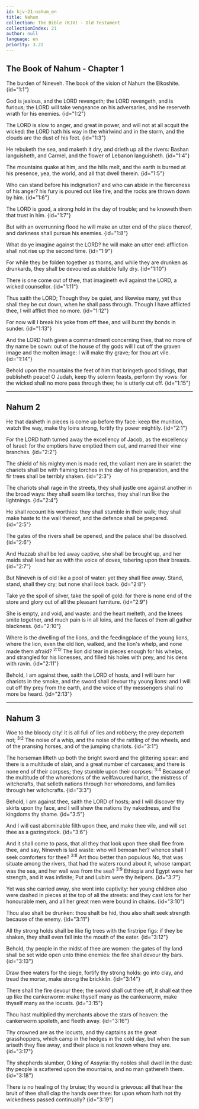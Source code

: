 ```yaml
---
id: kjv-21-nahum_en
title: Nahum
collection: The Bible (KJV) - Old Testament
collectionIndex: 21
author: null
language: en
priority: 3.21
---
```


## The Book of Nahum - Chapter 1

The burden of Nineveh. The book of the vision of Nahum the Elkoshite.  {id="1:1"}

God is jealous, and the LORD revengeth; the LORD revengeth, and is furious; the LORD will take vengeance on his adversaries, and he reserveth wrath for his enemies.  {id="1:2"}

The LORD is slow to anger, and great in power, and will not at all acquit the wicked: the LORD hath his way in the whirlwind and in the storm, and the clouds are the dust of his feet.  {id="1:3"}

He rebuketh the sea, and maketh it dry, and drieth up all the rivers: Bashan languisheth, and Carmel, and the flower of Lebanon languisheth.  {id="1:4"}

The mountains quake at him, and the hills melt, and the earth is burned at his presence, yea, the world, and all that dwell therein.  {id="1:5"}

Who can stand before his indignation? and who can abide in the fierceness of his anger? his fury is poured out like fire, and the rocks are thrown down by him.  {id="1:6"}

The LORD is good, a strong hold in the day of trouble; and he knoweth them that trust in him.  {id="1:7"}

But with an overrunning flood he will make an utter end of the place thereof, and darkness shall pursue his enemies.  {id="1:8"}

What do ye imagine against the LORD? he will make an utter end: affliction shall not rise up the second time.  {id="1:9"}

For while they be folden together as thorns, and while they are drunken as drunkards, they shall be devoured as stubble fully dry.  {id="1:10"}

There is one come out of thee, that imagineth evil against the LORD, a wicked counsellor.  {id="1:11"}

Thus saith the LORD; Though they be quiet, and likewise many, yet thus shall they be cut down, when he shall pass through. Though I have afflicted thee, I will afflict thee no more.  {id="1:12"}

For now will I break his yoke from off thee, and will burst thy bonds in sunder.  {id="1:13"}

And the LORD hath given a commandment concerning thee, that no more of thy name be sown: out of the house of thy gods will I cut off the graven image and the molten image: I will make thy grave; for thou art vile.  {id="1:14"}

Behold upon the mountains the feet of him that bringeth good tidings, that publisheth peace! O Judah, keep thy solemn feasts, perform thy vows: for the wicked shall no more pass through thee; he is utterly cut off.  {id="1:15"}

---

## Nahum 2

He that dasheth in pieces is come up before thy face: keep the munition, watch the way, make thy loins strong, fortify thy power mightily.  {id="2:1"}

For the LORD hath turned away the excellency of Jacob, as the excellency of Israel: for the emptiers have emptied them out, and marred their vine branches.  {id="2:2"}

The shield of his mighty men is made red, the valiant men are in scarlet: the chariots shall be with flaming torches in the day of his preparation, and the fir trees shall be terribly shaken.  {id="2:3"}

The chariots shall rage in the streets, they shall justle one against another in the broad ways: they shall seem like torches, they shall run like the lightnings.  {id="2:4"}

He shall recount his worthies: they shall stumble in their walk; they shall make haste to the wall thereof, and the defence shall be prepared.  {id="2:5"}

The gates of the rivers shall be opened, and the palace shall be dissolved.  {id="2:6"}

And Huzzab shall be led away captive, she shall be brought up, and her maids shall lead her as with the voice of doves, tabering upon their breasts.  {id="2:7"}

But Nineveh is of old like a pool of water: yet they shall flee away. Stand, stand, shall they cry; but none shall look back.  {id="2:8"}

Take ye the spoil of silver, take the spoil of gold: for there is none end of the store and glory out of all the pleasant furniture.  {id="2:9"}

She is empty, and void, and waste: and the heart melteth, and the knees smite together, and much pain is in all loins, and the faces of them all gather blackness.  {id="2:10"}

Where is the dwelling of the lions, and the feedingplace of the young lions, where the lion, even the old lion, walked, and the lion's whelp, and none made them afraid?  <sup>2:12</sup> The lion did tear in pieces enough for his whelps, and strangled for his lionesses, and filled his holes with prey, and his dens with ravin.  {id="2:11"}

Behold, I am against thee, saith the LORD of hosts, and I will burn her chariots in the smoke, and the sword shall devour thy young lions: and I will cut off thy prey from the earth, and the voice of thy messengers shall no more be heard.  {id="2:13"}

---

## Nahum 3

Woe to the bloody city! it is all full of lies and robbery; the prey departeth not; <sup>3:2</sup> The noise of a whip, and the noise of the rattling of the wheels, and of the pransing horses, and of the jumping chariots.  {id="3:1"}

The horseman lifteth up both the bright sword and the glittering spear: and there is a multitude of slain, and a great number of carcases; and there is none end of their corpses; they stumble upon their corpses: <sup>3:4</sup> Because of the multitude of the whoredoms of the wellfavoured harlot, the mistress of witchcrafts, that selleth nations through her whoredoms, and families through her witchcrafts.  {id="3:3"}

Behold, I am against thee, saith the LORD of hosts; and I will discover thy skirts upon thy face, and I will shew the nations thy nakedness, and the kingdoms thy shame.  {id="3:5"}

And I will cast abominable filth upon thee, and make thee vile, and will set thee as a gazingstock.  {id="3:6"}

And it shall come to pass, that all they that look upon thee shall flee from thee, and say, Nineveh is laid waste: who will bemoan her? whence shall I seek comforters for thee?  <sup>3:8</sup> Art thou better than populous No, that was situate among the rivers, that had the waters round about it, whose rampart was the sea, and her wall was from the sea?  <sup>3:9</sup> Ethiopia and Egypt were her strength, and it was infinite; Put and Lubim were thy helpers.  {id="3:7"}

Yet was she carried away, she went into captivity: her young children also were dashed in pieces at the top of all the streets: and they cast lots for her honourable men, and all her great men were bound in chains.  {id="3:10"}

Thou also shalt be drunken: thou shalt be hid, thou also shalt seek strength because of the enemy.  {id="3:11"}

All thy strong holds shall be like fig trees with the firstripe figs: if they be shaken, they shall even fall into the mouth of the eater.  {id="3:12"}

Behold, thy people in the midst of thee are women: the gates of thy land shall be set wide open unto thine enemies: the fire shall devour thy bars.  {id="3:13"}

Draw thee waters for the siege, fortify thy strong holds: go into clay, and tread the morter, make strong the brickkiln.  {id="3:14"}

There shall the fire devour thee; the sword shall cut thee off, it shall eat thee up like the cankerworm: make thyself many as the cankerworm, make thyself many as the locusts.  {id="3:15"}

Thou hast multiplied thy merchants above the stars of heaven: the cankerworm spoileth, and fleeth away.  {id="3:16"}

Thy crowned are as the locusts, and thy captains as the great grasshoppers, which camp in the hedges in the cold day, but when the sun ariseth they flee away, and their place is not known where they are.  {id="3:17"}

Thy shepherds slumber, O king of Assyria: thy nobles shall dwell in the dust: thy people is scattered upon the mountains, and no man gathereth them.  {id="3:18"}

There is no healing of thy bruise; thy wound is grievous: all that hear the bruit of thee shall clap the hands over thee: for upon whom hath not thy wickedness passed continually?  {id="3:19"}

